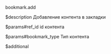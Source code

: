 bookmark.add

$description
Добавление контента в закладки

$params#ref_id
id контента

$params#bookmark_type
Тип контента

$additional
